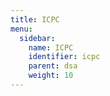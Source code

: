 ```yaml
---
title: ICPC
menu:
  sidebar:
    name: ICPC
    identifier: icpc
    parent: dsa
    weight: 10
---
```

